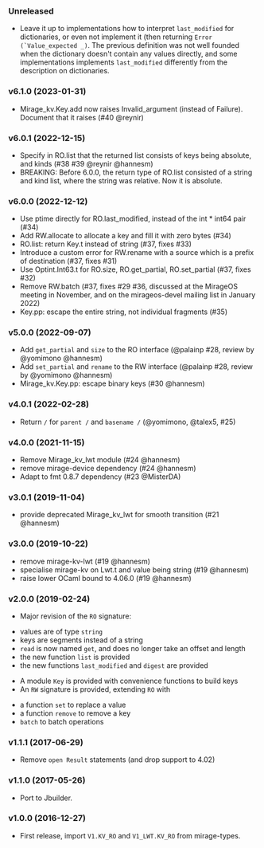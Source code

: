 ### Unreleased

* Leave it up to implementations how to interpret `last_modified` for
  dictionaries, or even not implement it (then returning ``Error
  (`Value_expected _)``. The previous definition was not well founded when the
  dictionary doesn't contain any values directly, and some implementations
  implements `last_modified` differently from the description on dictionaries.

### v6.1.0 (2023-01-31)

* Mirage_kv.Key.add now raises Invalid_argument (instead of Failure). Document
  that it raises (#40 @reynir)

### v6.0.1 (2022-12-15)

* Specify in RO.list that the returned list consists of keys being absolute, and
  kinds (#38 #39 @reynir @hannesm)
* BREAKING: Before 6.0.0, the return type of RO.list consisted of a string and
  kind list, where the string was relative. Now it is absolute.

### v6.0.0 (2022-12-12)

* Use ptime directly for RO.last_modified, instead of the int * int64 pair
  (#34)
* Add RW.allocate to allocate a key and fill it with zero bytes (#34)
* RO.list: return Key.t instead of string (#37, fixes #33)
* Introduce a custom error for RW.rename with a source which is a prefix of
  destination (#37, fixes #31)
* Use Optint.Int63.t for RO.size, RO.get_partial, RO.set_partial (#37, fixes #32)
* Remove RW.batch (#37, fixes #29 #36, discussed at the MirageOS meeting in
  November, and on the mirageos-devel mailing list in January 2022)
* Key.pp: escape the entire string, not individual fragments (#35)

### v5.0.0 (2022-09-07)

* Add `get_partial` and `size` to the RO interface (@palainp #28, review by
  @yomimono @hannesm)
* Add `set_partial` and `rename` to the RW interface (@palainp #28, review by
  @yomimono @hannesm)
* Mirage_kv.Key.pp: escape binary keys (#30 @hannesm)

### v4.0.1 (2022-02-28)

* Return `/` for `parent /` and `basename /` (@yomimono, @talex5, #25)

### v4.0.0 (2021-11-15)

* Remove Mirage_kv_lwt module (#24 @hannesm)
* remove mirage-device dependency (#24 @hannesm)
* Adapt to fmt 0.8.7 dependency (#23 @MisterDA)

### v3.0.1 (2019-11-04)

* provide deprecated Mirage_kv_lwt for smooth transition (#21 @hannesm)

### v3.0.0 (2019-10-22)

* remove mirage-kv-lwt (#19 @hannesm)
* specialise mirage-kv on Lwt.t and value being string (#19 @hannesm)
* raise lower OCaml bound to 4.06.0 (#19 @hannesm)

### v2.0.0 (2019-02-24)

* Major revision of the `RO` signature:
 - values are of type `string`
 - keys are segments instead of a string
 - `read` is now named `get`, and does no longer take an offset and length
 - the new function `list` is provided
 - the new functions `last_modified` and `digest` are provided
* A module `Key` is provided with convenience functions to build keys
* An `RW` signature is provided, extending `RO` with
 - a function `set` to replace a value
 - a function `remove` to remove a key
 - `batch` to batch operations

### v1.1.1 (2017-06-29)

* Remove `open Result` statements (and drop support to 4.02)

### v1.1.0 (2017-05-26)

* Port to Jbuilder.

### v1.0.0 (2016-12-27)

* First release, import `V1.KV_RO` and `V1_LWT.KV_RO` from mirage-types.
